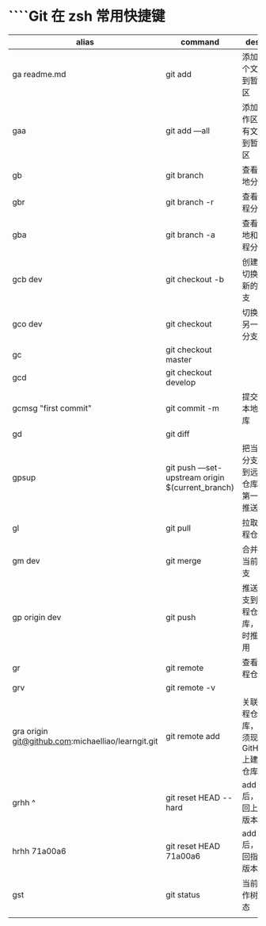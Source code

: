 # ````Git 在 zsh 常用快捷键

| alias                                    | command                                  | desc                   |
| ---------------------------------------- | ---------------------------------------- | ---------------------- |
| ga readme.md                             | git add                                  | 添加一个文件到暂存区             |
| gaa                                      | git add —all                             | 添加工作区所有文件到暂存区          |
| gb                                       | git branch                               | 查看本地分支                 |
| gbr                                      | git branch -r                            | 查看远程分支                 |
| gba                                      | git branch -a                            | 查看本地和远程分支              |
| gcb dev                                  | git checkout -b                          | 创建并切换到新的分支             |
| gco dev                                  | git checkout                             | 切换到另一个分支               |
| gc                                       | git checkout master                      |                        |
| gcd                                      | git checkout develop                     |                        |
| gcmsg "first commit"                     | git commit -m                            | 提交到本地仓库                |
| gd                                       | git diff                                 |                        |
| gpsup                                    | git push —set-upstream origin $(current_branch) | 把当前分支推到远程仓库，第一次推送用     |
| gl                                       | git pull                                 | 拉取远程仓库                 |
| gm dev                                   | git merge                                | 合并到当前分支                |
| gp origin dev                            | git push                                 | 推送分支到远程仓库，平时推送用        |
| gr                                       | git remote                               | 查看远程仓库                 |
| grv                                      | git remote -v                            |                        |
| gra origin git@github.com:michaelliao/learngit.git | git remote add                           | 关联远程仓库，必须现在GitHub上建立仓库 |
| grhh ^                                   | git reset HEAD --hard                    | add 后，退回上一版本           |
| hrhh 71a00a6                             | git reset HEAD 71a00a6                   | add 后，退回指定版本           |
| gst                                      | git status                               | 当前工作树状态                |
|                                          |                                          |                        |